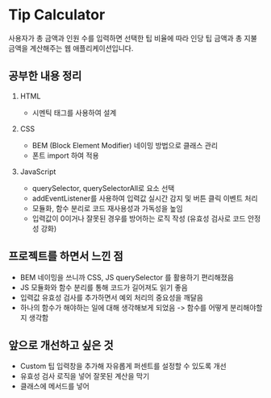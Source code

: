 # Tip Calculator

사용자가 총 금액과 인원 수를 입력하면 선택한 팁 비율에 따라 인당 팁 금액과 총 지불 금액을 계산해주는 웹 애플리케이션입니다.

## 공부한 내용 정리

1. HTML

    - 시멘틱 태그를 사용하여 설계

2. CSS

    - BEM (Block Element Modifier) 네이밍 방법으로 클래스 관리
    - 폰트 import 하여 적용

3. JavaScript

    - querySelector, querySelectorAll로 요소 선택
    - addEventListener를 사용하여 입력값 실시간 감지 및 버튼 클릭 이벤트 처리
    - 모듈화, 함수 분리로 코드 재사용성과 가독성을 높임
    - 입력값이 0이거나 잘못된 경우를 방어하는 로직 작성 (유효성 검사로 코드 안정성 강화)

## 프로젝트를 하면서 느낀 점

-   BEM 네이밍을 쓰니까 CSS, JS querySelector 를 활용하기 편리해졌음
-   JS 모듈화와 함수 분리를 통해 코드가 길어져도 읽기 좋음
-   입력값 유효성 검사를 추가하면서 예외 처리의 중요성을 깨달음
-   하나의 함수가 해야하는 일에 대해 생각해보게 되었음 -> 함수를 어떻게 분리해야할 지 생각함

## 앞으로 개선하고 싶은 것

-   Custom 팁 입력창을 추가해 자유롭게 퍼센트를 설정할 수 있도록 개선
-   유효성 검사 로직을 넣어 잘못된 계산을 막기
-   클래스에 메서드를 넣어

